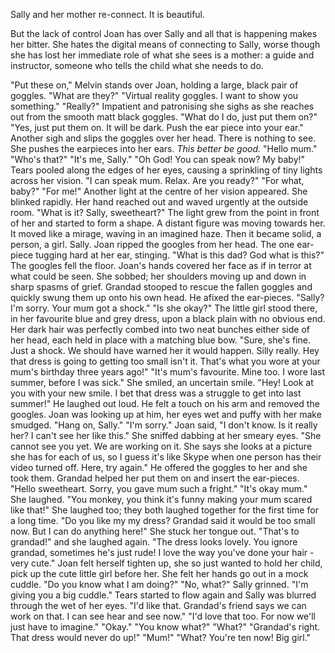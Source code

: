 Sally and her mother re-connect. It is beautiful.

But the lack of control Joan has over Sally and all that is happening makes her bitter. She hates the digital means of connecting to Sally, worse though she has lost her immediate role of what she sees is a mother: a guide and instructor, someone who tells the child what she needs to do.

"Put these on," Melvin stands over Joan, holding a large, black pair of goggles.
"What are they?"
"Virtual reality goggles. I want to show you something."
"Really?" Impatient and patronising she sighs as she reaches out from the smooth matt black goggles. "What do I do, just put them on?"
"Yes, just put them on. It will be dark. Push the ear piece into your ear."
Another sigh and slips the goggles over her head. There is nothing to see. She pushes the earpieces into her ears. *This better be good.*
"Hello mum."
"Who's that?"
"It's me, Sally."
"Oh God! You can speak now? My baby!" Tears pooled along the edges of her eyes, causing a sprinkling of tiny lights across her vision.
"I can speak mum. Relax. Are you ready?"
"For what, baby?"
"For me!" Another light at the centre of her vision appeared. She blinked rapidly. Her hand reached out and waved urgently at the outside room.
"What is it? Sally, sweetheart?" The light grew from the point in front of her and started to form a shape. A distant figure was moving towards her. It moved like a mirage, waving in an imagined haze. Then it became solid, a person, a girl. Sally.
Joan ripped the googles from her head. The one ear-piece tugging hard at her ear, stinging.
"What is this dad? God what is this?" The googles fell the floor. Joan's hands covered her face as if in terror at what could be seen. She sobbed; her shoulders moving up and down in sharp spasms of grief.
Grandad stooped to rescue the fallen goggles and quickly swung them up onto his own head. He afixed the ear-pieces.
"Sally? I'm sorry. Your mum got a shock."
"Is she okay?" The little girl stood there, in her favourite blue and grey dress, upon a black plain with no obvious end. Her dark hair was perfectly combed into two neat bunches either side of her head, each held in place with a matching blue bow.
"Sure, she's fine. Just a shock. We should have warned her it would happen. Silly really. Hey that dress is going to getting too small isn't it. That's what you wore at your mum's birthday three years ago!"
"It's mum's favourite. Mine too. I wore last summer, before I was sick." She smiled, an uncertain smile.
"Hey! Look at you with your new smile. I bet that dress was a struggle to get into last summer!" He laughed out loud.
He felt a touch on his arm and removed the googles. Joan was looking up at him, her eyes wet and puffy with her make smudged. "Hang on, Sally."
"I'm sorry." Joan said, "I don't know. Is it really her? I can't see her like this." She sniffed dabbing at her smeary eyes.
"She cannot see you yet. We are working on it. She says she looks at a picture she has for each of us, so I guess it's like Skype when one person has their video turned off. Here, try again." He offered the goggles to her and she took them. Grandad helped her put them on and insert the ear-pieces.
"Hello sweetheart. Sorry, you gave mum such a fright."
"It's okay mum." She laughed.
"You monkey, you think it's funny making your mum scared like that!" She laughed too; they both laughed together for the first time for a long time.
"Do you like my my dress? Grandad said it would be too small now. But I can do anything here!" She stuck her tongue out. "That's to grandad!" and she laughed again.
"The dress looks lovely. You ignore grandad, sometimes he's just rude! I love the way you've done your hair - very cute." Joan felt herself tighten up, she so just wanted to hold her child, pick up the cute little girl before her. She felt her hands go out in a mock cuddle. "Do you know what I am doing?"
"No, what?" Sally grinned.
"I'm giving you a big cuddle." Tears started to flow again and Sally was blurred through the wet of her eyes.
"I'd like that. Grandad's friend says we can work on that. I can see hear and see now."
"I'd love that too. For now we'll just have to imagine."
"Okay."
"You know what?"
"What?"
"Grandad's right. That dress would never do up!"
"Mum!"
"What? You're ten now! Big girl."
